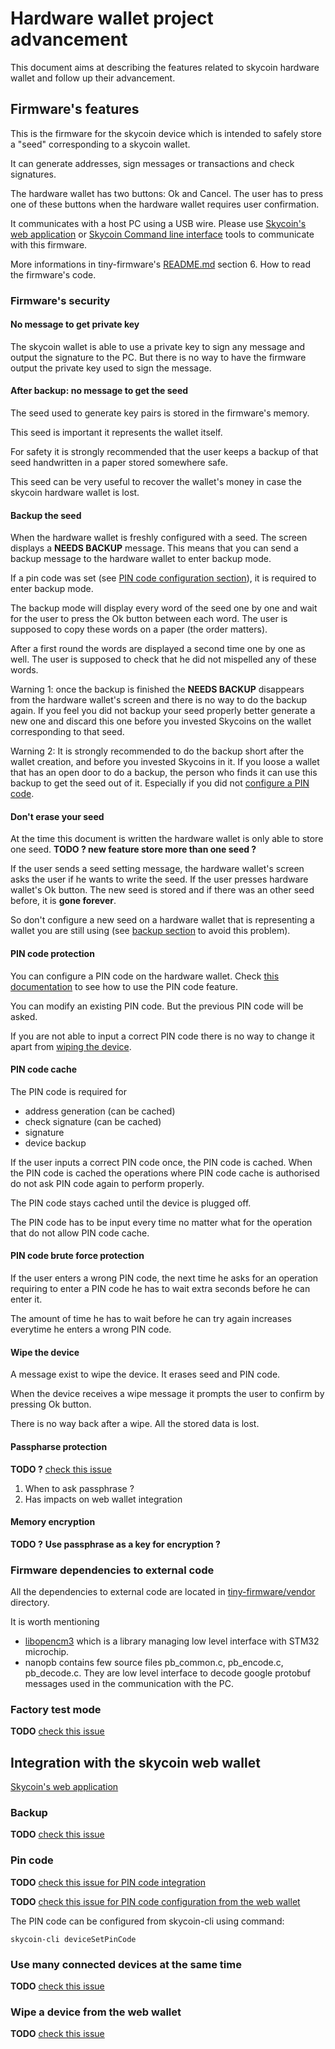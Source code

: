 # Hardware wallet project advancement

This document aims at describing the features related to skycoin hardware wallet and follow up their advancement.

<!-- MarkdownTOC autolink="true" bracket="round" levels="1,2,3" -->

## Firmware's features

This is the firmware for the skycoin device which is intended to safely store a "seed" corresponding to a skycoin wallet.

It can generate addresses, sign messages or transactions and check signatures.

The hardware wallet has two buttons: Ok and Cancel. The user has to press one of these buttons when the hardware wallet requires user confirmation.

It communicates with a host PC using a USB wire. Please use [Skycoin's web application](https://github.com/skycoin/skycoin) or [Skycoin Command line interface](https://github.com/skycoin/skycoin/tree/develop/cmd/cli) tools to communicate with this firmware.

More informations in tiny-firmware's [README.md](https://github.com/skycoin/services/blob/master/hardware-wallet/tiny-firmware/README.md) section 6. How to read the firmware's code.

### Firmware's security

#### No message to get private key

The skycoin wallet is able to use a private key to sign any message and output the signature to the PC. But there is no way to have the firmware output the private key used to sign the message.

#### After backup: no message to get the seed

The seed used to generate key pairs is stored in the firmware's memory.

This seed is important it represents the wallet itself.

For safety it is strongly recommended that the user keeps a backup of that seed handwritten in a paper stored somewhere safe.

This seed can be very useful to recover the wallet's money in case the skycoin hardware wallet is lost.

#### Backup the seed

When the hardware wallet is freshly configured with a seed. The screen displays a **NEEDS BACKUP** message. This means that you can send a backup message to the hardware wallet to enter backup mode.

If a pin code was set (see [PIN code configuration section](#pin-code-protection)), it is required to enter backup mode.

The backup mode will display every word of the seed one by one and wait for the user to press the Ok button between each word. The user is supposed to copy these words on a paper (the order matters).

After a first round the words are displayed a second time one by one as well. The user is supposed to check that he did not mispelled any of these words.

Warning 1: once the backup is finished the **NEEDS BACKUP** disappears from the hardware wallet's screen and there is no way to do the backup again. If you feel you did not backup your seed properly better generate a new one and discard this one before you invested Skycoins on the wallet corresponding to that seed.

Warning 2: It is strongly recommended to do the backup short after the wallet creation, and before you invested Skycoins in it. If you loose a wallet that has an open door to do a backup, the person who finds it can use this backup to get the seed out of it. Especially if you did not [configure a PIN code](#pin-code-protection).

#### Don't erase your seed

At the time this document is written the hardware wallet is only able to store one seed. **TODO ? new feature store more than one seed ?**

If the user sends a seed setting message, the hardware wallet's screen asks the user if he wants to write the seed. If the user presses hardware wallet's Ok button. The new seed is stored and if there was an other seed before, it is **gone forever**.

So don't configure a new seed on a hardware wallet that is representing a wallet you are still using (see [backup section](#backup-the-seed) to avoid this problem).

#### PIN code protection

You can configure a PIN code on the hardware wallet. Check [this documentation](https://doc.satoshilabs.com/trezor-user/enteringyourpin.html) to see how to use the PIN code feature.

You can modify an existing PIN code. But the previous PIN code will be asked.

If you are not able to input a correct PIN code there is no way to change it apart from [wiping the device](#wipe-the-device).

#### PIN code cache

The PIN code is required for 
* address generation (can be cached)
* check signature (can be cached)
* signature
* device backup

If the user inputs a correct PIN code once, the PIN code is cached. When the PIN code is cached the operations where PIN code cache is authorised do not ask PIN code again to perform properly.

The PIN code stays cached until the device is plugged off.

The PIN code has to be input every time no matter what for the operation that do not allow PIN code cache.

#### PIN code brute force protection

If the user enters a wrong PIN code, the next time he asks for an operation requiring to enter a PIN code he has to wait extra seconds before he can enter it.

The amount of time he has to wait before he can try again increases everytime he enters a wrong PIN code.

#### Wipe the device

A message exist to wipe the device. It erases seed and PIN code.

When the device receives a wipe message it prompts the user to confirm by pressing Ok button.

There is no way back after a wipe. All the stored data is lost.

#### Passpharse protection

**TODO ?** [check this issue](https://github.com/skycoin/services/issues/134)
1) When to ask passphrase ?
2) Has impacts on web wallet integration

#### Memory encryption

**TODO ?**
**Use passphrase as a key for encryption ?**

### Firmware dependencies to external code

All the dependencies to external code are located in [tiny-firmware/vendor](https://github.com/skycoin/services/blob/master/hardware-wallet/tiny-firmware/vendor) directory.

It is worth mentioning 
* [libopencm3](https://github.com/libopencm3/libopencm3) which is a library managing low level interface with STM32 microchip.
* nanopb contains few source files pb_common.c, pb_encode.c, pb_decode.c. They are low level interface to decode google protobuf messages used in the communication with the PC.

### Factory test mode

**TODO** [check this issue](https://github.com/skycoin/services/issues/133)

## Integration with the skycoin web wallet

[Skycoin's web application](https://github.com/skycoin/skycoin)

### Backup

**TODO** [check this issue](https://github.com/skycoin/skycoin/issues/1708)

### Pin code

**TODO** [check this issue for PIN code integration](https://github.com/skycoin/skycoin/issues/1765)

**TODO** [check this issue for PIN code configuration from the web wallet](https://github.com/skycoin/skycoin/issues/1768)

The PIN code can be configured from skycoin-cli using command:

    skycoin-cli deviceSetPinCode

### Use many connected devices at the same time

**TODO** [check this issue](https://github.com/skycoin/skycoin/issues/1709)

### Wipe a device from the web wallet

**TODO** [check this issue](https://github.com/skycoin/skycoin/issues/1769)